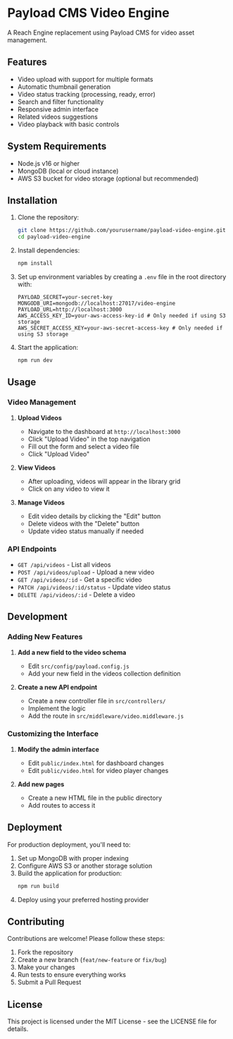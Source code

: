 # Payload CMS Video Engine

A Reach Engine replacement using Payload CMS for video asset management.

## Features

- Video upload with support for multiple formats
- Automatic thumbnail generation 
- Video status tracking (processing, ready, error)
- Search and filter functionality
- Responsive admin interface
- Related videos suggestions
- Video playback with basic controls

## System Requirements

- Node.js v16 or higher
- MongoDB (local or cloud instance)
- AWS S3 bucket for video storage (optional but recommended)

## Installation

1. Clone the repository:
   ```bash
   git clone https://github.com/yourusername/payload-video-engine.git
   cd payload-video-engine
   ```

2. Install dependencies:
   ```bash
   npm install
   ```

3. Set up environment variables by creating a `.env` file in the root directory with:

   ```
   PAYLOAD_SECRET=your-secret-key
   MONGODB_URI=mongodb://localhost:27017/video-engine
   PAYLOAD_URL=http://localhost:3000
   AWS_ACCESS_KEY_ID=your-aws-access-key-id # Only needed if using S3 storage
   AWS_SECRET_ACCESS_KEY=your-aws-secret-access-key # Only needed if using S3 storage
   ```

4. Start the application:
   ```bash
   npm run dev
   ```

## Usage

### Video Management

1. **Upload Videos**
   - Navigate to the dashboard at `http://localhost:3000`
   - Click "Upload Video" in the top navigation
   - Fill out the form and select a video file
   - Click "Upload Video"

2. **View Videos**
   - After uploading, videos will appear in the library grid
   - Click on any video to view it

3. **Manage Videos**
   - Edit video details by clicking the "Edit" button
   - Delete videos with the "Delete" button
   - Update video status manually if needed

### API Endpoints

- `GET /api/videos` - List all videos
- `POST /api/videos/upload` - Upload a new video
- `GET /api/videos/:id` - Get a specific video
- `PATCH /api/videos/:id/status` - Update video status
- `DELETE /api/videos/:id` - Delete a video

## Development

### Adding New Features

1. **Add a new field to the video schema**
   - Edit `src/config/payload.config.js`
   - Add your new field in the videos collection definition

2. **Create a new API endpoint**
   - Create a new controller file in `src/controllers/`
   - Implement the logic
   - Add the route in `src/middleware/video.middleware.js`

### Customizing the Interface

1. **Modify the admin interface**
   - Edit `public/index.html` for dashboard changes
   - Edit `public/video.html` for video player changes

2. **Add new pages**
   - Create a new HTML file in the public directory
   - Add routes to access it

## Deployment

For production deployment, you'll need to:

1. Set up MongoDB with proper indexing
2. Configure AWS S3 or another storage solution
3. Build the application for production:
   ```bash
   npm run build
   ```
4. Deploy using your preferred hosting provider

## Contributing

Contributions are welcome! Please follow these steps:

1. Fork the repository
2. Create a new branch (`feat/new-feature` or `fix/bug`)
3. Make your changes
4. Run tests to ensure everything works
5. Submit a Pull Request

## License

This project is licensed under the MIT License - see the LICENSE file for details.